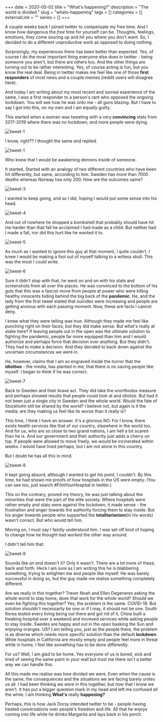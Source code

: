+++
date = 2020-05-02
title = "What's happening?"
description = "The world is divided."
slug = "whats-happening"
tags = []
categories = []
externalLink = ""
series = []
+++

A couple weeks back I joined twitter to compensate my free time. And I know how dangerous the *free* time for yourself can be. Thoughts, feelings, emotions, they come souring up and hit you where you don't want. So, I decided to do a different unproductive work as opposed to doing nothing.

Surprisingly, my experiences there has been better than expected. Yes, of course I do the most important thing everyone else does in twitter - being someone you aren't, but there are others too. And the other things are turning out to be rather interesting. Yes, of course acting is fun, but you know the real deal. Being in twitter makes me feel like one of those **first responders** of most news and a couple memes (reddit users will disagree here).

And today I am writing about my most recent and surreal experience of the same, I was a first responder to a person's rant who opposed the ongoing lockdown. You will see how he was onto me - all guns blazing. But I have to say I got into this, on my own and I am equally guilty.

This started when a woman was tweeting with a very **convincing** stats from 2017-2019 where there was no lockdown, and more people were dying. 

![tweet-1](/images/p1.png)

I know, right?? I thought the same and replied.

![tweet-1](/images/p2.png)

Who knew that I would be awakening demons inside of someone.

It started. Started with an analogy of two different countries who have been hit differently, but same, according to him. Sweden has more than 7000 deaths whereas Norway has only 200. How are the outcomes same? 

![tweet-3](/images/p3.png)

I wanted to keep going, and so I did, hoping I would put some sense into his head.

![tweet-4](/images/p4.png)

And out of nowhere he dropped a bombshell that probably should have hit me harder than that fall he acclaimed I had made as a child. But neither had I made a fall, nor did this hurt like he wanted it to.

![tweet-5](/images/p9.png)

As much as I wanted to ignore this guy at that moment, I quite couldn't. I knew I would be making a fool out of myself talking to a witless skull. This was the most I could write.

![tweet-6](/images/p10.png)

Sure it didn't stop with that, he went on and on with his stats and screenshots from all over the places. He was convinced to the bottom of his guts that this was a fascist move from people at power who were killing healthy innocents hiding behind the big back of the **pandemic**. He, and the lady from the first tweet stated that suicides were increasing and people are getting anxious with each passing moment. Now, these are facts I cannot deny.

I knew what they were telling was true. Although they made me feel like punching right on their faces, but they did make sense. But what's really at stake here? If leaving people out in the open was the ultimate solution to fighting the pandemic, people far more equipped than him and I would authorize and perhaps force that decision over anything. But they didn't. They had to make a decision. And they decided to back down against the uncertain circumstances we were in.

He, however, claims that I am so engraved inside the horror that the **idiotbox** - the media, has planted in me, that there is no saving people like myself. I began to think if he was correct.

![tweet-7](/images/p5.png)

Back to Sweden and their brave act. They did take the unorthodox measure and perhaps showed results that people could look at and idiolize. But had it not been just a single city in Sweden and the whole world. Would the fate of Stockholm still be shared by the world? I believe not, but again is it the media; are they making us feel like its worse than it really is?

This time, I think I have an answer. It's a glorious NO. For I know, there exists health services like that of our country, elsewhere in the world too. And for us, who are so close to two grand nations, I am hell a lot scared than he is. And our government and their authority just adds a cherry on top. If people were allowed to move freely, we would be incinerated within weeks. I would have lived perhaps, but I am not alone in this country.

But I doubt he has all this in mind. 

![tweet-8](/images/p6.png)

It kept going absurd, although I wanted to get his point, I couldn't. By this time, he had shown me proofs of how hospitals in the US were empty. (You can see too, just search #FilmYourHospital in twitter.) 

This on the contrary, proved my theory, he was just talking about the minorities that were the part of the elite society. Where hospitals were rather empty and stats were against the lockdown, it made sense - the frustration and anger towards the authority forcing them to stay inside. But his anger towards people who supported the **totalitarianism**(in his words) wasn't correct. But who would tell him.

Moving on, I must say I faintly understood him. I was set off kind of hoping to change how he thought had worked the other way around.

I didn't tell him that.

![tweet-9](/images/p7.png)

Sounds like an end doesn't it? Only it wasn't. There are a lot more of these, back and forth. Heck I am sure as I am writing this he is blabbering something, trying to enlighten me and people like myself. He was barely successful in doing so, but the guy made me realise something completely different.

Are we really in this together? Trever Noah and Ellen Degeneres asking the whole world to stay home, does that work for the whole world? Should we even be fighting this together? Yes, the problem is the same. COVID-19. But solution shouldn't necessarily be one or if I may, it should not be one. South Korea tested every living being out there and got rid of it, China built a freaking hospital over a weekend and incresed services while asking people to stay inside. Swedes are happy and out in the open basking the Sun and enjoying oranges. US? I am telling you, just as the people there, the problem is as diverse which needs more specific solution than the default **lockdown**. While hospitals in California are mostly empty and people feel more in threat while in home, I feel like something has to be done differently.

For us? Well, I am glad to be home. Yes everyone of us is bored, sick and tired of seeing the same paint in your wall but trust me there isn't a better way we can handle this. 

All this made me realise was how divided we were. Even when the cause is the same, the consequences and the situations we are facing barely unites us all. I had been thinking we were in this together, but now that I know we aren't. It has put a bigger question mark in my head and left me confused all the while. I am thinking **What's** really **happening?**

Perhaps, this is how Jack Dorsy intended twitter to be - people having heated conversations over people's freedom and life. All that he enjoys coming into life while he drinks Margarita and lays back in his porch.